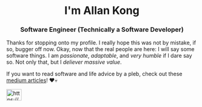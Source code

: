<h1 align="center">I'm Allan Kong</h1>
<h3 align="center">Software Engineer (Technically a Software Developer)</h3>

Thanks for stopping onto my profile. I really hope this was not by mistake, if so, bugger off now. Okay, now that the real people are here: I will say some software things. I am _passionate_, _adaptable_, and _very humble_ if I dare say so. Not only that, but I _deliever massive value_. 

If you want to read software and life advice by a pleb, check out these [medium articles](https://medium.com/@allankong)! ❤💀

<p align="left">
<a href="https://www.linkedin.com/in/allankoder/" target="blank"><img align="center" src="https://raw.githubusercontent.com/rahuldkjain/github-profile-readme-generator/master/src/images/icons/Social/linked-in-alt.svg" alt="https://www.linkedin.com/in/allankoder/" height="30" width="40" /></a>
</p>
